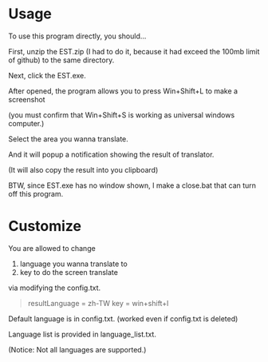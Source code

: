 # Usage
To use this program directly, you should...

First, unzip the EST.zip (I had to do it, because it had exceed the 100mb limit of github) to the same directory.

Next, click the EST.exe. 

After opened, the program allows you to press Win+Shift+L to make a screenshot 

(you must confirm that Win+Shift+S is working as universal windows computer.)

Select the area you wanna translate. 

And it will popup a notification showing the result of translator.

(It will also copy the result into you clipboard)

BTW, since EST.exe has no window shown, I make a close.bat that can turn off this program.

# Customize
You are allowed to change

1. language you wanna translate to 
2. key to do the screen translate

via modifying the config.txt.

> resultLanguage = zh-TW
key = win+shift+l

Default language is in config.txt. (worked even if config.txt is deleted)

Language list is provided in language_list.txt.

(Notice: Not all languages are supported.)